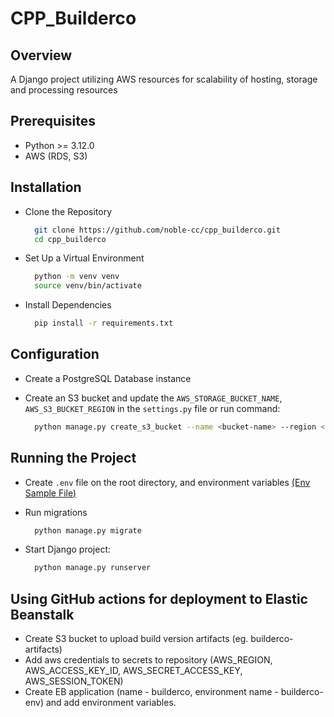 # CPP_Builderco

## Overview

A Django project utilizing AWS resources for scalability of hosting, storage and processing resources

## Prerequisites

- Python >= 3.12.0
- AWS (RDS, S3)

## Installation

- Clone the Repository

    ```bash
      git clone https://github.com/noble-cc/cpp_builderco.git
      cd cpp_builderco
    ```

- Set Up a Virtual Environment

  ```bash
    python -m venv venv
    source venv/bin/activate
  ```

- Install Dependencies
  ```bash
    pip install -r requirements.txt
  ```

## Configuration

- Create a PostgreSQL Database instance

- Create an S3 bucket and update the `AWS_STORAGE_BUCKET_NAME`, `AWS_S3_BUCKET_REGION` in the `settings.py` file or run
  command:

  ```bash
    python manage.py create_s3_bucket --name <bucket-name> --region <bucket-region> --enable_versioning
  ```

## Running the Project

- Create `.env` file on the root directory, and environment variables [(Env Sample File)](./.env.sample)
- Run migrations

  ```bash
    python manage.py migrate
  ```

- Start Django project:

  ```bash
    python manage.py runserver
  ```

## Using GitHub actions for deployment to Elastic Beanstalk

- Create S3 bucket to upload build version artifacts (eg. builderco-artifacts)
- Add aws credentials to secrets to repository (AWS_REGION, AWS_ACCESS_KEY_ID, AWS_SECRET_ACCESS_KEY, AWS_SESSION_TOKEN)
- Create EB application (name - builderco, environment name - builderco-env) and add environment variables.
